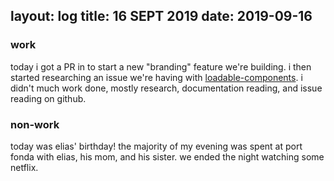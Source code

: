 layout: log
title: 16 SEPT 2019
date: 2019-09-16
---

### work
today i got a PR in to start a new "branding" feature we're building. i then started researching an issue we're having with [loadable-components](https://github.com/smooth-code/loadable-components). i didn't much work done, mostly research, documentation reading, and issue reading on github.

### non-work
today was elias' birthday! the majority of my evening was spent at port fonda with elias, his mom, and his sister. we ended the night watching some netflix. 
